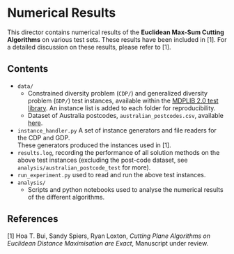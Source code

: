 # Numerical Results

This director contains numerical results of the **Euclidean Max-Sum Cutting Algorithms** on various test sets.
These results have been included in [1].
For a detailed discussion on these results, please refer to [1].

## Contents

- `data/`
  - Constrained diversity problem (`CDP/`) and generalized diversity problem (`GDP/`) test instances, available within the [MDPLIB 2.0 test library](https://www.uv.es/rmarti/paper/mdp.html).
    An instance list is added to each folder for reproducibility.
  - Dataset of Australia postcodes, `australian_postcodes.csv`, available [here](https://github.com/matthewproctor/australianpostcodes).
- `instance_handler.py` A set of instance generators and file readers for the CDP and GDP.  
  These generators produced the instances used in [1].
- `results.log`, recording the performance of all solution methods on the above test instances (excluding the post-code dataset, see `analysis/australian_postcode_test` for more).
- `run_experiment.py` used to read and run the above test instances.
- `analysis/`
  - Scripts and python notebooks used to analyse the numerical results of the different algorithms.

## References

[1] Hoa T. Bui, Sandy Spiers, Ryan Loxton, *Cutting Plane Algorithms on Euclidean Distance Maximisation are Exact*, Manuscript under review.
